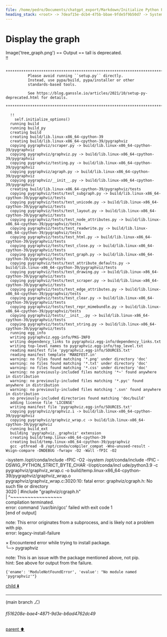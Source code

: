 ```yaml
---
file: /home/pedro/Documents/chatgpt_export/Markdown/Initialize Python Parser & Language.md
heading_stack: <root> -> 7deaf15e-dcb4-475b-bbae-9fde5f9b50d7 -> System -> 5a6cae08-3bad-4a1b-92fc-266c59c03560 -> System -> aaa2ddfa-521c-405d-b9e3-227ffc2bcaac -> User -> 6d8915d9-494c-4acc-8597-98c9519f6c8f -> Assistant -> 4aca064a-e9f9-44da-95a8-6f7790f3618d -> Tool -> 07a91a45-2df0-4247-a7c5-eed4c1d80d2b -> Assistant -> a2864381-72df-4235-b645-de3388a504fd -> Assistant -> 5241b676-ecc5-41db-bbd9-f39e12b4d5a1 -> Tool -> b69e85ff-b1d6-4f22-bd95-b04a7e6ce8ee -> Assistant -> 1ebaf51c-ef90-4949-b253-25e3ee987df6 -> Tool -> 381527fc-babd-4be9-969a-d2ebed211701 -> Assistant -> f601a97e-f099-45d4-be5f-598badf44a95 -> Assistant -> 83fd203e-51af-4b0c-81a1-92af3cbedb35 -> Tool -> Initialize the Python parser -> Initialize the Python language -> 84085495-982f-479e-8504-be9132565200 -> Assistant -> 112ef432-f042-4644-8473-d144a0323889 -> Tool -> Initialize the Python parser -> Initialize the Python language -> 22effdc1-4c81-4317-91f1-b4bd610aa167 -> Assistant -> aaa2384a-7544-4fc6-8884-faf486622cf7 -> User -> 15e08f20-977e-499c-bfea-715ce1340cc0 -> Assistant -> fa9b0b83-b196-476f-b7ab-5bf63b9791f9 -> Tool -> f1156b46-ce25-4151-91fa-5a8141140ed2 -> Assistant -> f91742da-795a-4e45-9cf6-bf02109c0188 -> Tool -> 22676854-cd22-4df5-8f29-984c26bf0c71 -> Assistant -> aaa2fdf0-aa28-4ae5-a22c-078f41d33d1a -> User -> 7db55174-8c04-4801-b8e1-84002b6ddfaa -> Assistant -> a61ef022-1744-476d-8329-9c9411e7a815 -> Tool -> Sample Python code to parse -> Parse the sample code -> Populate the graph from the parsed tree -> c1d5451e-6317-4afb-9720-e520d2a9785f -> Assistant -> abd939df-a4e5-4f2c-8d25-4b8e518e0494 -> Assistant -> d5796adb-2f66-48ac-87fa-bf75a1fa6415 -> Tool -> 343afa4e-97b7-4599-aa28-b764b928c7bb -> Assistant -> 383a9c3f-84ae-40df-b706-ce1ed2b74f84 -> Tool -> Re-parse the sample code and populate the graph -> 52d6e2ff-fbba-4e67-93d8-524334d91be1 -> Assistant -> aaa2222b-d232-438a-8c33-48021ee3a285 -> User -> 958210e5-c4a5-4605-a17b-a35dda0f5242 -> Assistant -> 288e3d89-0794-4dde-9bf7-895df8e17bbe -> Tool -> Create a PyGraphviz graph from the NetworkX graph -> Render the graph to a file (e.g., in PNG format) -> Display the graph
---
```

# Display the graph
Image('tree_graph.png')
== Output ==
tall is deprecated.                                                                                                     
      !!                                                                                                                
                                                                                                                        
              ********************************************************************************                          
              Please avoid running ``setup.py`` directly.                                                               
              Instead, use pypa/build, pypa/installer or other                                                          
              standards-based tools.                                                                                    
                                                                                                                        
              See https://blog.ganssle.io/articles/2021/10/setup-py-deprecated.html for details.                        
              ********************************************************************************                          
                                                                                                                        
      !!                                                                                                                
        self.initialize_options()                                                                                       
      running build                                                                                                     
      running build_py                                                                                                  
      creating build                                                                                                    
      creating build/lib.linux-x86_64-cpython-39                                                                        
      creating build/lib.linux-x86_64-cpython-39/pygraphviz                                                             
      copying pygraphviz/scraper.py -> build/lib.linux-x86_64-cpython-39/pygraphviz                                     
      copying pygraphviz/graphviz.py -> build/lib.linux-x86_64-cpython-39/pygraphviz                                    
      copying pygraphviz/testing.py -> build/lib.linux-x86_64-cpython-39/pygraphviz                                     
      copying pygraphviz/agraph.py -> build/lib.linux-x86_64-cpython-39/pygraphviz                                      
      copying pygraphviz/__init__.py -> build/lib.linux-x86_64-cpython-39/pygraphviz                                    
      creating build/lib.linux-x86_64-cpython-39/pygraphviz/tests                                                       
      copying pygraphviz/tests/test_subgraph.py -> build/lib.linux-x86_64-cpython-39/pygraphviz/tests                   
      copying pygraphviz/tests/test_unicode.py -> build/lib.linux-x86_64-cpython-39/pygraphviz/tests                    
      copying pygraphviz/tests/test_layout.py -> build/lib.linux-x86_64-cpython-39/pygraphviz/tests                     
      copying pygraphviz/tests/test_node_attributes.py -> build/lib.linux-x86_64-cpython-39/pygraphviz/tests            
      copying pygraphviz/tests/test_readwrite.py -> build/lib.linux-x86_64-cpython-39/pygraphviz/tests                  
      copying pygraphviz/tests/test_html.py -> build/lib.linux-x86_64-cpython-39/pygraphviz/tests                       
      copying pygraphviz/tests/test_close.py -> build/lib.linux-x86_64-cpython-39/pygraphviz/tests                      
      copying pygraphviz/tests/test_graph.py -> build/lib.linux-x86_64-cpython-39/pygraphviz/tests                      
      copying pygraphviz/tests/test_attribute_defaults.py -> build/lib.linux-x86_64-cpython-39/pygraphviz/tests         
      copying pygraphviz/tests/test_drawing.py -> build/lib.linux-x86_64-cpython-39/pygraphviz/tests                    
      copying pygraphviz/tests/test_scraper.py -> build/lib.linux-x86_64-cpython-39/pygraphviz/tests                    
      copying pygraphviz/tests/test_edge_attributes.py -> build/lib.linux-x86_64-cpython-39/pygraphviz/tests            
      copying pygraphviz/tests/test_clear.py -> build/lib.linux-x86_64-cpython-39/pygraphviz/tests                      
      copying pygraphviz/tests/test_repr_mimebundle.py -> build/lib.linux-x86_64-cpython-39/pygraphviz/tests            
      copying pygraphviz/tests/__init__.py -> build/lib.linux-x86_64-cpython-39/pygraphviz/tests                        
      copying pygraphviz/tests/test_string.py -> build/lib.linux-x86_64-cpython-39/pygraphviz/tests                     
      running egg_info                                                                                                  
      writing pygraphviz.egg-info/PKG-INFO                                                                              
      writing dependency_links to pygraphviz.egg-info/dependency_links.txt                                              
      writing top-level names to pygraphviz.egg-info/top_level.txt                                                      
      reading manifest file 'pygraphviz.egg-info/SOURCES.txt'                                                           
      reading manifest template 'MANIFEST.in'                                                                           
      warning: no files found matching '*.png' under directory 'doc'                                                    
      warning: no files found matching '*.txt' under directory 'doc'                                                    
      warning: no files found matching '*.css' under directory 'doc'                                                    
      warning: no previously-included files matching '*~' found anywhere in distribution                                
      warning: no previously-included files matching '*.pyc' found anywhere in distribution                             
      warning: no previously-included files matching '.svn' found anywhere in distribution                              
      no previously-included directories found matching 'doc/build'                                                     
      adding license file 'LICENSE'                                                                                     
      writing manifest file 'pygraphviz.egg-info/SOURCES.txt'                                                           
      copying pygraphviz/graphviz.i -> build/lib.linux-x86_64-cpython-39/pygraphviz                                     
      copying pygraphviz/graphviz_wrap.c -> build/lib.linux-x86_64-cpython-39/pygraphviz                                
      running build_ext                                                                                                 
      building 'pygraphviz._graphviz' extension                                                                         
      creating build/temp.linux-x86_64-cpython-39                                                                       
      creating build/temp.linux-x86_64-cpython-39/pygraphviz                                                            
      gcc -pthread -B /opt/conda/compiler_compat -Wno-unused-result -Wsign-compare -DNDEBUG -fwrapv -O2 -Wall -fPIC -O2 
-isystem /opt/conda/include -fPIC -O2 -isystem /opt/conda/include -fPIC -DSWIG_PYTHON_STRICT_BYTE_CHAR -I/opt/conda/incl
ude/python3.9 -c pygraphviz/graphviz_wrap.c -o build/temp.linux-x86_64-cpython-39/pygraphviz/graphviz_wrap.o            
      pygraphviz/graphviz_wrap.c:3020:10: fatal error: graphviz/cgraph.h: No such file or directory                     
       3020 | #include "graphviz/cgraph.h"                                                                              
            |          ^~~~~~~~~~~~~~~~~~~                                                                              
      compilation terminated.                                                                                           
      error: command '/usr/bin/gcc' failed with exit code 1                                                             
      [end of output]                                                                                                   
                                                                                                                        
  note: This error originates from a subprocess, and is likely not a problem with pip.                                  
error: legacy-install-failure                                                                                           
                                                                                                                        
× Encountered error while trying to install package.                                                                    
╰─> pygraphviz                                                                                                          
                                                                                                                        
note: This is an issue with the package mentioned above, not pip.                                                       
hint: See above for output from the failure.
```
{'ename': 'ModuleNotFoundError', 'evalue': "No module named 'pygraphviz'"}
```



[child ⬇️](#f516208e-bae4-4871-9d3e-b6ad4762dc49)

---

(main branch ⎇)
###### f516208e-bae4-4871-9d3e-b6ad4762dc49
[parent ⬆️](#288e3d89-0794-4dde-9bf7-895df8e17bbe)
